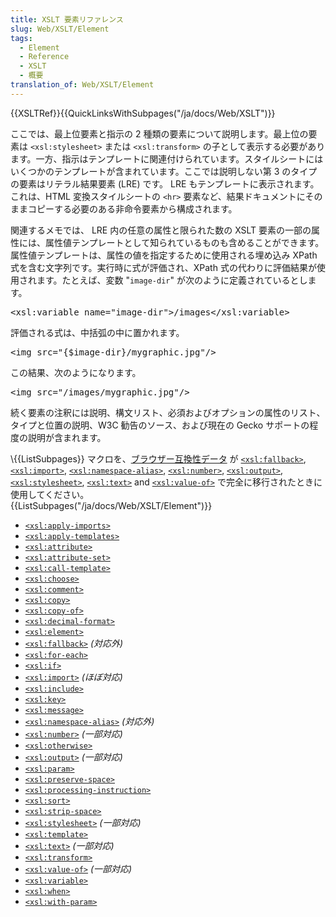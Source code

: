 ```yaml
---
title: XSLT 要素リファレンス
slug: Web/XSLT/Element
tags:
  - Element
  - Reference
  - XSLT
  - 概要
translation_of: Web/XSLT/Element
---
```

<div>{{XSLTRef}}{{QuickLinksWithSubpages("/ja/docs/Web/XSLT")}}</div>

<p>ここでは、最上位要素と指示の 2 種類の要素について説明します。最上位の要素は <code>&lt;xsl:stylesheet&gt;</code> または <code>&lt;xsl:transform&gt;</code> の子として表示する必要があります。一方、指示はテンプレートに関連付けられています。スタイルシートにはいくつかのテンプレートが含まれています。ここでは説明しない第 3 のタイプの要素はリテラル結果要素 (LRE) です。 LRE もテンプレートに表示されます。これは、HTML 変換スタイルシートの <code>&lt;hr&gt;</code> 要素など、結果ドキュメントにそのままコピーする必要のある非命令要素から構成されます。</p>

<p>関連するメモでは、 LRE 内の任意の属性と限られた数の XSLT 要素の一部の属性には、属性値テンプレートとして知られているものも含めることができます。属性値テンプレートは、属性の値を指定するために使用される埋め込み XPath 式を含む文字列です。実行時に式が評価され、XPath 式の代わりに評価結果が使用されます。たとえば、変数 "<code>image-dir</code>" が次のように定義されているとします。</p>

<pre>&lt;xsl:variable name="image-dir"&gt;/images&lt;/xsl:variable&gt;</pre>

<p>評価される式は、中括弧の中に置かれます。</p>

<pre>&lt;img src="{$image-dir}/mygraphic.jpg"/&gt;</pre>

<p>この結果、次のようになります。</p>

<pre>&lt;img src="/images/mygraphic.jpg"/&gt;</pre>

<p>続く要素の注釈には説明、構文リスト、必須およびオプションの属性のリスト、タイプと位置の説明、W3C 勧告のソース、および現在の Gecko サポートの程度の説明が含まれます。</p>

<div class="hidden">
<div class="blockIndicator todo">\{{ListSubpages}} マクロを、<a href="/ja/docs/MDN/Contribute/Structures/Compatibility_tables">ブラウザー互換性データ</a> が <code><a href="/ja/docs/Web/XSLT/Element/fallback">&lt;xsl:fallback&gt;</a></code>, <code><a href="/ja/docs/Web/XSLT/Element/import">&lt;xsl:import&gt;</a></code>, <code><a href="/ja/docs/Web/XSLT/Element/namespace-alias">&lt;xsl:namespace-alias&gt;</a></code>, <code><a href="/ja/docs/Web/XSLT/Element/number">&lt;xsl:number&gt;</a></code>, <code><a href="/ja/docs/Web/XSLT/Element/output">&lt;xsl:output&gt;</a></code>, <code><a href="/ja/docs/Web/XSLT/Element/stylesheet">&lt;xsl:stylesheet&gt;</a></code>, <code><a href="/ja/docs/Web/XSLT/Element/text">&lt;xsl:text&gt;</a></code> and <code><a href="/ja/docs/Web/XSLT/Element/value-of">&lt;xsl:value-of&gt;</a></code> で完全に移行されたときに使用してください。</div>
{{ListSubpages("/ja/docs/Web/XSLT/Element")}}</div>

<ul>
 <li><code><a href="/ja/docs/Web/XSLT/Element/apply-imports">&lt;xsl:apply-imports&gt;</a></code></li>
 <li><code><a href="/ja/docs/Web/XSLT/Element/apply-templates">&lt;xsl:apply-templates&gt;</a></code></li>
 <li><code><a href="/ja/docs/Web/XSLT/Element/attribute">&lt;xsl:attribute&gt;</a></code></li>
 <li><code><a href="/ja/docs/Web/XSLT/Element/attribute-set">&lt;xsl:attribute-set&gt;</a></code></li>
 <li><code><a href="/ja/docs/Web/XSLT/Element/call-template">&lt;xsl:call-template&gt;</a></code></li>
 <li><code><a href="/ja/docs/Web/XSLT/Element/choose">&lt;xsl:choose&gt;</a></code></li>
 <li><code><a href="/ja/docs/Web/XSLT/Element/comment">&lt;xsl:comment&gt;</a></code></li>
 <li><code><a href="/ja/docs/Web/XSLT/Element/copy">&lt;xsl:copy&gt;</a></code></li>
 <li><code><a href="/ja/docs/Web/XSLT/Element/copy-of">&lt;xsl:copy-of&gt;</a></code></li>
 <li><code><a href="/ja/docs/Web/XSLT/Element/decimal-format">&lt;xsl:decimal-format&gt;</a></code></li>
 <li><code><a href="/ja/docs/Web/XSLT/Element/element">&lt;xsl:element&gt;</a></code></li>
 <li><code><a href="/ja/docs/Web/XSLT/Element/fallback">&lt;xsl:fallback&gt;</a></code> <em>(対応外)</em></li>
 <li><code><a href="/ja/docs/Web/XSLT/Element/for-each">&lt;xsl:for-each&gt;</a></code></li>
 <li><code><a href="/ja/docs/Web/XSLT/Element/if">&lt;xsl:if&gt;</a></code></li>
 <li><code><a href="/ja/docs/Web/XSLT/Element/import">&lt;xsl:import&gt;</a></code> <em>(ほぼ対応)</em></li>
 <li><code><a href="/ja/docs/Web/XSLT/Element/include">&lt;xsl:include&gt;</a></code></li>
 <li><code><a href="/ja/docs/Web/XSLT/Element/key">&lt;xsl:key&gt;</a></code></li>
 <li><code><a href="/ja/docs/Web/XSLT/Element/message">&lt;xsl:message&gt;</a></code></li>
 <li><code><a href="/ja/docs/Web/XSLT/Element/namespace-alias">&lt;xsl:namespace-alias&gt;</a></code> <em>(対応外)</em></li>
 <li><code><a href="/ja/docs/Web/XSLT/Element/number">&lt;xsl:number&gt;</a></code> <em>(一部対応)</em></li>
 <li><code><a href="/ja/docs/Web/XSLT/Element/otherwise">&lt;xsl:otherwise&gt;</a></code></li>
 <li><code><a href="/ja/docs/Web/XSLT/Element/output">&lt;xsl:output&gt;</a></code> <em>(一部対応)</em></li>
 <li><code><a href="/ja/docs/Web/XSLT/Element/param">&lt;xsl:param&gt;</a></code></li>
 <li><code><a href="/ja/docs/Web/XSLT/Element/preserve-space">&lt;xsl:preserve-space&gt;</a></code></li>
 <li><code><a href="/ja/docs/Web/XSLT/Element/processing-instruction">&lt;xsl:processing-instruction&gt;</a></code></li>
 <li><code><a href="/ja/docs/Web/XSLT/Element/sort">&lt;xsl:sort&gt;</a></code></li>
 <li><code><a href="/ja/docs/Web/XSLT/Element/strip-space">&lt;xsl:strip-space&gt;</a></code></li>
 <li><code><a href="/ja/docs/Web/XSLT/Element/stylesheet">&lt;xsl:stylesheet&gt;</a></code> <em>(一部対応)</em></li>
 <li><code><a href="/ja/docs/Web/XSLT/Element/template">&lt;xsl:template&gt;</a></code></li>
 <li><code><a href="/ja/docs/Web/XSLT/Element/text">&lt;xsl:text&gt;</a></code> <em>(一部対応)</em></li>
 <li><code><a href="/ja/docs/Web/XSLT/Element/transform">&lt;xsl:transform&gt;</a></code></li>
 <li><code><a href="/ja/docs/Web/XSLT/Element/value-of">&lt;xsl:value-of&gt;</a></code> <em>(一部対応)</em></li>
 <li><code><a href="/ja/docs/Web/XSLT/Element/variable">&lt;xsl:variable&gt;</a></code></li>
 <li><code><a href="/ja/docs/Web/XSLT/Element/when">&lt;xsl:when&gt;</a></code></li>
 <li><code><a href="/ja/docs/Web/XSLT/Element/with-param">&lt;xsl:with-param&gt;</a></code></li>
</ul>
